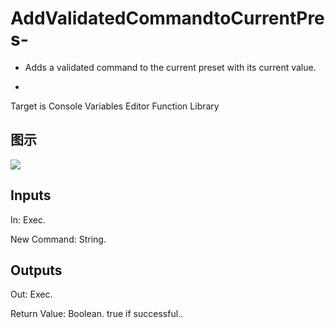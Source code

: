 # AddValidatedCommandtoCurrentPres-

  * Adds a validated command to the current preset with its current value.

  * 



Target is Console Variables Editor Function Library

## 图示

![]($-20221218-18295484.png)

## Inputs

In: Exec.

New Command: String.  

## Outputs

Out: Exec.

Return Value: Boolean. true if successful..


